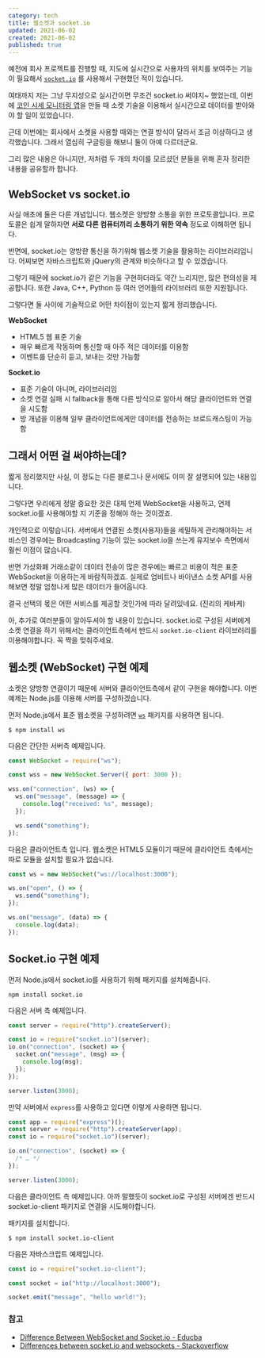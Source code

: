 ```yaml
---
category: tech
title: 웹소켓과 socket.io
updated: 2021-06-02
created: 2021-06-02
published: true
---
```


예전에 회사 프로젝트를 진행할 때, 지도에 실시간으로 사용자의 위치를 보여주는 기능이 필요해서 [`socket.io`](https://socket.io) 를 사용해서 구현했던 적이 있습니다.

여태까지 저는 그냥 무지성으로 실시간이면 무조건 socket.io 써야지~ 했었는데, 이번에 [코인 시세 모니터링 앱](/cryptocurrency-price-in-a-second)을 만들 때 소켓 기술을 이용해서 실시간으로 데이터를 받아와야 할 일이 있었습니다.

<!--more-->

근데 이번에는 회사에서 소켓을 사용할 때와는 연결 방식이 달라서 조금 이상하다고 생각했습니다. 그래서 열심히 구글링을 해보니 둘이 아예 다르더군요.

그리 많은 내용은 아니지만, 저처럼 두 개의 차이를 모르셨던 분들을 위해 혼자 정리한 내용을 공유할까 합니다.

## WebSocket vs socket.io

사실 애초에 둘은 다른 개념입니다. 웹소켓은 양방향 소통을 위한 프로토콜입니다. 프로토콜은 쉽게 말하자면 **서로 다른 컴퓨터끼리 소통하기 위한 약속** 정도로 이해하면 됩니다.

반면에, socket.io는 양방햔 통신을 하기위해 웹소켓 기술을 활용하는 라이브러리입니다. 어찌보면 자바스크립트와 jQuery의 관계와 비슷하다고 할 수 있겠습니다.

그렇기 때문에 socket.io가 같은 기능을 구현하더라도 약간 느리지만, 많은 편의성을 제공합니다. 또한 Java, C++, Python 등 여러 언어들의 라이브러리 또한 지원됩니다.

그렇다면 둘 사이에 기술적으로 어떤 차이점이 있는지 짧게 정리했습니다.

**WebSocket**

- HTML5 웹 표준 기술
- 매우 빠르게 작동하며 통신할 때 아주 적은 데이터를 이용함
- 이벤트를 단순히 듣고, 보내는 것만 가능함

**Socket.io**

- 표준 기술이 아니며, 라이브러리임
- 소켓 연결 실패 시 fallback을 통해 다른 방식으로 알아서 해당 클라이언트와 연결을 시도함
- 방 개념을 이용해 일부 클라이언트에게만 데이터를 전송하는 브로드캐스팅이 가능함

## 그래서 어떤 걸 써야하는데?

짧게 정리했지만 사실, 이 정도는 다른 블로그나 문서에도 이미 잘 설명되어 있는 내용입니다.

그렇다면 우리에게 정말 중요한 것은 대체 언제 WebSocket을 사용하고, 언제 socket.io를 사용해야할 지 기준을 정해야 하는 것이겠죠.

개인적으로 이렇습니다. 서버에서 연결된 소켓(사용자)들을 세밀하게 관리해야하는 서비스인 경우에는 Broadcasting 기능이 있는 socket.io을 쓰는게 유지보수 측면에서 훨씬 이점이 많습니다.

반면 가상화폐 거래소같이 데이터 전송이 많은 경우에는 빠르고 비용이 적은 표준 WebSocket을 이용하는게 바람직하겠죠. 실제로 업비트나 바이낸스 소켓 API를 사용해보면 정말 엄청나게 많은 데이터가 들어옵니다.

결국 선택의 몫은 어떤 서비스를 제공할 것인가에 따라 달려있네요. (진리의 케바케)

아, 추가로 여러분들이 알아두셔야 할 내용이 있습니다. socket.io로 구성된 서버에게 소켓 연결을 하기 위해서는 클라이언트측에서 반드시 `socket.io-client` 라이브러리를 이용해야합니다. 꼭 짝을 맞춰주세요.

## 웹소켓 (WebSocket) 구현 예제

소켓은 양방향 연결이기 때문에 서버와 클라이언트측에서 같이 구현을 해야합니다. 이번 예제는 Node.js를 이용해 서버를 구성하겠습니다.

먼저 Node.js에서 표준 웹소켓을 구성하려면 [`ws`](https://www.npmjs.com/package/ws) 패키지를 사용하면 됩니다.

```bash[shell]
$ npm install ws
```

다음은 간단한 서버측 예제입니다.

```js
const WebSocket = require("ws");

const wss = new WebSocket.Server({ port: 3000 });

wss.on("connection", (ws) => {
  ws.on("message", (message) => {
    console.log("received: %s", message);
  });

  ws.send("something");
});
```

다음은 클라이언트측 입니다. 웹소켓은 HTML5 모듈이기 때문에 클라이언트 측에서는 따로 모듈을 설치할 필요가 없습니다.

```js
const ws = new WebSocket("ws://localhost:3000");

ws.on("open", () => {
  ws.send("something");
});

ws.on("message", (data) => {
  console.log(data);
});
```

## Socket.io 구현 예제

먼저 Node.js에서 socket.io를 사용하기 위해 패키지를 설치해줍니다.

```bash[shell]
npm install socket.io
```

다음은 서버 측 예제입니다.

```js
const server = require("http").createServer();

const io = require("socket.io")(server);
io.on("connection", (socket) => {
  socket.on("message", (msg) => {
    console.log(msg);
  });
});

server.listen(3000);
```

만약 서버에서 `express`를 사용하고 있다면 이렇게 사용하면 됩니다.

```js
const app = require("express")();
const server = require("http").createServer(app);
const io = require("socket.io")(server);

io.on("connection", (socket) => {
  /* … */
});

server.listen(3000);
```

다음은 클라이언트 측 예제입니다. 아까 말했듯이 socket.io로 구성된 서버에겐 반드시 socket.io-client 패키지로 연결을 시도해야합니다.

패키지를 설치합니다.

```bash[shell]
$ npm install socket.io-client
```

다음은 자바스크립트 예제입니다.

```js
const io = require("socket.io-client");

const socket = io("http://localhost:3000");

socket.emit("message", "hello world!");
```

### 참고

- [Difference Between WebSocket and Socket.io - Educba](https://www.educba.com/websocket-vs-socket-io/)
- [Differences between socket.io and websockets - Stackoverflow](https://stackoverflow.com/questions/10112178/differences-between-socket-io-and-websockets)
